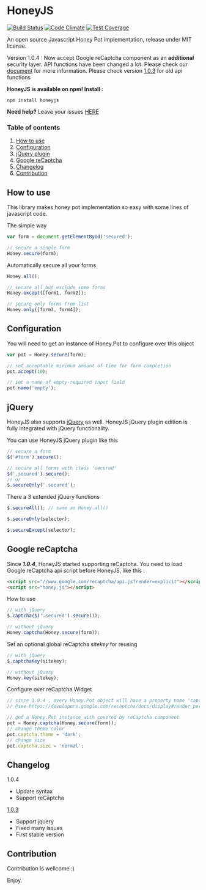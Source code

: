 # HoneyJS
[![Build Status](https://travis-ci.org/zudd/HoneyJS.svg?branch=master)](https://travis-ci.org/zudd/HoneyJS) [![Code Climate](https://codeclimate.com/github/zudd/HoneyJS/badges/gpa.svg)](https://codeclimate.com/github/zudd/HoneyJS) [![Test Coverage](https://codeclimate.com/github/zudd/HoneyJS/badges/coverage.svg)](https://codeclimate.com/github/zudd/HoneyJS/coverage)

An open source Javascript Honey Pot implementation, release under MIT license.

Version 1.0.4 : Now accept Google reCaptcha component as an **additional** security layer. API functions have been changed a lot. Please check our [document](//zudd.github.io/honeyjs) for more information. Please check version [1.0.3](//github.com/zudd/HoneyJS/releases/tag/1.0.3) for old api functions

**HoneyJS is available on npm! Install :**

```
npm install honeyjs
```

**Need help?** Leave your issues  [HERE](https://github.com/zudd/HoneyJS/issues)

### Table of contents

 1. [How to use](#how-to-use)
 2. [Configuration](#configuration)
 3. [jQuery plugin](#jquery)
 4. [Google reCaptcha](#google-recaptcha)
 5. [Changelog](#changelog)
 6. [Contribution](#contribution)

## **How to use**

This library makes honey pot implementation so easy with some lines of javascript code.

The simple way

```javascript
var form = document.getElementById('secured');

// secure a single form
Honey.secure(form);
```

Automatically secure all your forms

```javascript
Honey.all();

// secure all but exclude some forms
Honey.except([form1, form2]);

// secure only forms from list
Honey.only([form3, form4]);
```

## **Configuration**

You will need to get an instance of Honey.Pot to configure over this object

```javascript
var pot = Honey.secure(form);

// set acceptable minimum amount of time for form completion
pot.accept(10);

// set a name of empty-required input field
pot.name('empty');
```

## **jQuery**

HoneyJS also supports [jQuery](//jquery.com/) as well. HoneyJS jQuery plugin edition is fully integrated with jQuery functionality.

You can use HoneyJS jQuery plugin like this

```javascript
// secure a form
$('#form').secure();

// secure all forms with class 'secured'
$('.secured').secure();
// or
$.secureOnly('.secured');
```
There a 3 extended jQuery functions

```javascript
$.secureAll(); // same as Honey.all()

$.secureOnly(selector);

$.secureExcept(selector);
```

## **Google reCaptcha**

Since ***1.0.4***, HoneyJS started supporting reCaptcha. You need to load Google reCaptcha api script before HoneyJS, like this :

```html
<script src="//www.google.com/recaptcha/api.js?render=explicit"></script>
<script src="honey.js"></script>
```

How to use

```javascript
// with jQuery
$.captcha($('.secured').secure());

// without jQuery
Honey.captcha(Honey.secure(form));
```
Set an optional global reCaptcha _sitekey_ for reusing

```javascript
// with jQuery
$.captchaKey(sitekey);

// without jQuery
Honey.key(sitekey);
```

Configure over reCaptcha Widget

```javascript
// since 1.0.4 , every Honey.Pot object will have a property name 'captcha' to hold reCaptcha component
// @see https://developers.google.com/recaptcha/docs/display#render_param

// get a Honey.Pot instance with covered by reCaptcha component
pot = Honey.captcha(Honey.secure(form));
// change theme color
pot.captcha.theme = 'dark';
// change size
pot.captcha.size = 'normal';
```
## **Changelog**
1.0.4
 - Update syntax
 - Support reCaptcha
 
[1.0.3](//github.com/zudd/HoneyJS/releases/tag/1.0.3)
 - Support jquery
 - Fixed many issues
 - First stable version

## **Contribution**

Contribution is wellcome :)


Enjoy.